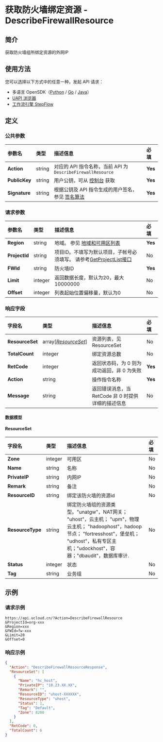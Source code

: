 # 获取防火墙绑定资源 - DescribeFirewallResource

## 简介

获取防火墙组所绑定资源的外网IP





## 使用方法

您可以选择以下方式中的任意一种，发起 API 请求：
- 多语言 OpenSDK（[Python](https://github.com/ucloud/ucloud-sdk-python3) / [Go](https://github.com/ucloud/ucloud-sdk-go) / [Java](https://github.com/ucloud/ucloud-sdk-java)）
- [UAPI 浏览器](https://console.ucloud.cn/uapi/detail?id=DescribeFirewallResource)
- [工作流引擎 StepFlow](https://console.ucloud.cn/stepflow/manage/)

## 定义

### 公共参数

| 参数名 | 类型 | 描述信息 | 必填 |
|:---|:---|:---|:---|
| **Action**     | string  | 对应的 API 指令名称，当前 API 为 `DescribeFirewallResource`                        | **Yes** |
| **PublicKey**  | string  | 用户公钥，可从 [控制台](https://console.ucloud.cn/uapi/apikey) 获取                                             | **Yes** |
| **Signature**  | string  | 根据公钥及 API 指令生成的用户签名，参见 [签名算法](api/summary/signature.md)  | **Yes** |

### 请求参数

| 参数名 | 类型 | 描述信息 | 必填 |
|:---|:---|:---|:---|
| **Region** | string | 地域。 参见 [地域和可用区列表](api/summary/regionlist) |**Yes**|
| **ProjectId** | string | 项目ID。不填写为默认项目，子帐号必须填写。 请参考[GetProjectList接口](api/summary/get_project_list) |No|
| **FWId** | string | 防火墙ID |**Yes**|
| **Limit** | integer | 返回数据长度，默认为20，最大10000000 |No|
| **Offset** | integer | 列表起始位置偏移量，默认为0 |No|

### 响应字段

| 字段名 | 类型 | 描述信息 | 必填 |
|:---|:---|:---|:---|
| **ResourceSet** | array[[*ResourceSet*](#ResourceSet)] | 资源列表，见 ResourceSet |No|
| **TotalCount** | integer | 绑定资源总数 |No|
| **RetCode** | integer | 返回状态码，为 0 则为成功返回，非 0 为失败 |**Yes**|
| **Action** | string | 操作指令名称 |**Yes**|
| **Message** | string | 返回错误消息，当 RetCode 非 0 时提供详细的描述信息 |No|

#### 数据模型


#### ResourceSet

| 字段名 | 类型 | 描述信息 | 必填 |
|:---|:---|:---|:---|
| **Zone** | integer | 可用区 |No|
| **Name** | string | 名称 |No|
| **PrivateIP** | string | 内网IP |No|
| **Remark** | string | 备注 |No|
| **ResourceID** | string | 绑定该防火墙的资源id |No|
| **ResourceType** | string | 绑定防火墙组的资源类型。"unatgw"，NAT网关； "uhost"，云主机； "upm"，物理云主机； "hadoophost"，hadoop节点； "fortresshost"，堡垒机； "udhost"，私有专区主机；"udockhost"，容器；"dbaudit"，数据库审计. |No|
| **Status** | integer | 状态 |No|
| **Tag** | string | 业务组 |No|

## 示例

### 请求示例
    
```
https://api.ucloud.cn/?Action=DescribeFirewallResource
&ProjectId=org-xxx
&Region=xxx
&FWId=fw-xxx
&Limit=20
&Offset=0
```

### 响应示例
    
```json
{
  "Action": "DescribeFirewallResourceResponse",
  "ResourceSet": [
    {
      "Name": "hc_host",
      "PrivateIP": "10.23.XX.XX",
      "Remark": "",
      "ResourceID": "uhost-XXXXXX",
      "ResourceType": "uhost",
      "Status": 1,
      "Tag": "Default",
      "Zone": 8200
    }
  ],
  "RetCode": 0,
  "TotalCount": 6
}
```




